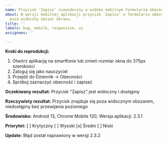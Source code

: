 ```yaml
---
name: Przycisk 'Zapisz' niewidoczny w widoku mobilnym formularza obecności
about: W wersji mobilnej aplikacji przycisk 'Zapisz' w formularzu obecności wychodzi
  poza widoczny obszar ekranu.
title: ''
labels: bug, mobile, responsive, ui
assignees: ''

---
```


**Kroki do reprodukcji:**
1. Otwórz aplikację na smartfonie lub zmień rozmiar okna do 375px szerokości
2. Zaloguj się jako nauczyciel
3. Przejdź do Dziennik → Obecności
4. Spróbuj zaznaczyć obecność i zapisać

**Oczekiwany rezultat:**
Przycisk "Zapisz" jest widoczny i dostępny

**Rzeczywisty rezultat:**
Przycisk znajduje się poza widocznym obszarem, niedostępny bez przewijania
poziomego

**Środowisko:**
Android 13, 
Chrome Mobile 120, 
Wersja aplikacji: 2.3.1

**Priorytet:**
[ ] Krytyczny
[ ] Wysoki
[x] Średni
[ ] Niski

**Update:** Błąd został naprawiony w wersji 2.3.2
